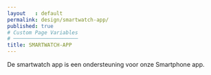 ```yaml
---
layout   : default
permalink: design/smartwatch-app/
published: true
# Custom Page Variables
# ─────────────────────
title: SMARTWATCH-APP   
---
```


De smartwatch app is een ondersteuning voor onze Smartphone app. 
